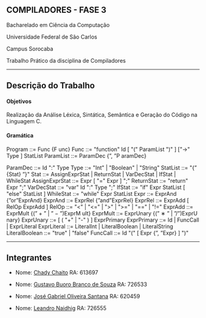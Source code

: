 ## COMPILADORES - FASE 3

Bacharelado em Ciência da Computação

Universidade Federal de São Carlos

Campus Sorocaba

Trabalho Prático da disciplina de Compiladores

----

## Descrição do Trabalho

#### Objetivos

Realização da Análise Léxica, Sintática, Semântica e Geração do Código na Linguagem C.

#### Gramática

Program ::= Func {F unc}
Func ::= "function" Id [ "(" ParamList ")" ] ["->" Type ] StatList
ParamList ::= ParamDec {”, ”P aramDec}

ParamDec ::= Id ":" Type
Type ::= "Int" | "Boolean" | "String"
StatList ::= "{” {Stat} ”}"
Stat ::= AssignExprStat | ReturnStat | VarDecStat | IfStat | WhileStat
AssignExprStat ::= Expr [ "=" Expr ] ";"
ReturnStat ::= "return" Expr ";"
VarDecStat ::= "var" Id ":" Type ";"
IfStat ::= "if" Expr StatList [ "else" StatList ]
WhileStat ::= "while" Expr StatList
Expr ::= ExprAnd {”or”ExprAnd}
ExprAnd ::= ExprRel {”and”ExprRel}
ExprRel ::= ExprAdd [ RelOp ExprAdd ]
RelOp ::= "<" | "<=" | ">" | ">=" | "==" | "!="
ExprAdd ::= ExprMult {(” + ” | ” − ”)ExprM ult}
ExprMult ::= ExprUnary {(” ∗ ” | ”/”)ExprU nary}
ExprUnary ::= [ ( "+" | "-" ) ] ExprPrimary
ExprPrimary ::= Id | FuncCall | ExprLiteral
ExprLiteral ::= LiteralInt | LiteralBoolean | LiteralString
LiteralBoolean ::= "true" | "false"
FuncCall ::= Id "(" [ Expr {”, ”Expr} ] ")"

----

## Integrantes

- Nome: [Chady Chaito](https://github.com/chadychaito) RA: 613697

- Nome: [Gustavo Buoro Branco de Souza](https://github.com/Gustavobbs/) RA: 726533

- Nome: [José Gabriel Oliveira Santana](https://github.com/Eetrexx/) RA: 620459

- Nome: [Leandro Naidhig](https://github.com/Leandro-Naidhig/) RA: 726555
